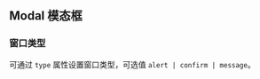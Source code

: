 <div class="demo-header">
<p class="overviewicon">
  <span class="wapi-tips-messagebox"/>
</p>

## Modal 模态框

<nova-uxlink widget-name="Modal"></nova-uxlink>
</div>

### 窗口类型

可通过 `type` 属性设置窗口类型，可选值 `alert | confirm | message`。

<nova-demo-view link="modal/type"></nova-demo-view>

<br>

